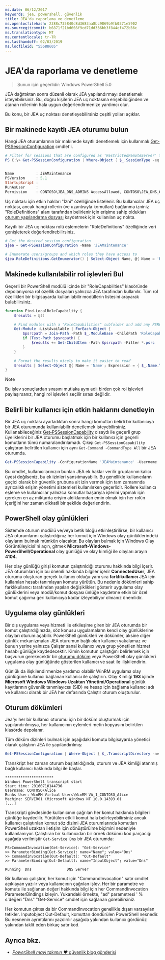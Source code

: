```yaml
---
ms.date: 06/12/2017
keywords: jea, powershell, güvenlik
title: JEA'da raporlama ve denetleme
ms.openlocfilehash: 2388c735840d8d3683aa8bc9869b9fb0371e5902
ms.sourcegitcommit: b6871f21bd666f9cd71dd336bb3f844cf472b56c
ms.translationtype: MT
ms.contentlocale: tr-TR
ms.lasthandoff: 02/03/2019
ms.locfileid: "55688605"
---
```

# <a name="auditing-and-reporting-on-jea"></a>JEA'da raporlama ve denetleme

> Şunun için geçerlidir: Windows PowerShell 5.0

JEA dağıttıktan sonra düzenli olarak JEA yapılandırmayı denetlemek isteyebilirsiniz.
Bu, doğru kişilerin JEA uç noktasına erişebildiğinden ve atanan rollerinin hala uygun değerlendirmenize yardımcı olur.

Bu konu, bir JEA uç noktası denetleyebilirsiniz çeşitli yolları açıklar.

## <a name="find-registered-jea-sessions-on-a-machine"></a>Bir makinede kayıtlı JEA oturumu bulun

Hangi JEA oturumlarının bir makinede kayıtlı denetlemek için kullanmak [Get-PSSessionConfiguration](https://msdn.microsoft.com/powershell/reference/5.1/microsoft.powershell.core/get-pssessionconfiguration) cmdlet'i.

```powershell
# Filter for sessions that are configured as 'RestrictedRemoteServer' to find JEA-like session configurations
PS C:\> Get-PSSessionConfiguration | Where-Object { $_.SessionType -eq 'RestrictedRemoteServer' }


Name          : JEAMaintenance
PSVersion     : 5.1
StartupScript :
RunAsUser     :
Permission    : CONTOSO\JEA_DNS_ADMINS AccessAllowed, CONTOSO\JEA_DNS_OPERATORS AccessAllowed, CONTOSO\JEA_DNS_AUDITORS AccessAllowed
```

Uç noktası için etkin hakları "İzni" özelliğinde listelenir.
Bu kullanıcılar JEA uç noktası, ancak hangi rollerin (ve uzantısıyla komutları) bağlanma izniniz "RoleDefinitions" alanı tarafından belirlenir için erişime sahip oldukları [oturum yapılandırma dosyası](session-configurations.md) kaydetmek için kullanılan uç nokta.

Kayıtlı bir JEA uç noktası rolü eşlemelerin "RoleDefinitions" özelliğinde veri genişleterek değerlendirebilirsiniz.

```powershell
# Get the desired session configuration
$jea = Get-PSSessionConfiguration -Name 'JEAMaintenance'

# Enumerate users/groups and which roles they have access to
$jea.RoleDefinitions.GetEnumerator() | Select-Object Name, @{ Name = 'Role Capabilities'; Expression = { $_.Value.RoleCapabilities } }
```

## <a name="find-available-role-capabilities-on-the-machine"></a>Makinede kullanılabilir rol işlevleri Bul

Geçerli bir PowerShell modülü içinde bir "RoleCapabilities" klasöründe depolanıyorsa rol özellik dosyaları yalnızca JEA tarafından kullanılır.
Tüm rol özellikleri bir bilgisayarda kullanılabilir modüllerin listesini arayarak bulabilirsiniz.

```powershell
function Find-LocalRoleCapability {
    $results = @()

    # Find modules with a "RoleCapabilities" subfolder and add any PSRC files to the result set
    Get-Module -ListAvailable | ForEach-Object {
        $psrcpath = Join-Path -Path $_.ModuleBase -ChildPath 'RoleCapabilities'
        if (Test-Path $psrcpath) {
            $results += Get-ChildItem -Path $psrcpath -Filter *.psrc
        }
    }

    # Format the results nicely to make it easier to read
    $results | Select-Object @{ Name = 'Name'; Expression = { $_.Name.TrimEnd('.psrc') }}, @{ Name = 'Path'; Expression = { $_.FullName }} | Sort-Object Name
}
```

> [!NOTE]
> Bu işlev sonuçlardan sırasını mutlaka aynı adlı birden çok rol işlevleri paylaşırsanız, hangi rol işlevleri seçilir sırası değildir.

## <a name="check-effective-rights-for-a-specific-user"></a>Belirli bir kullanıcı için etkin haklarını denetleyin

Bir JEA uç noktası ayarladıktan sonra hangi komutları belirli bir kullanıcıya bir JEA oturumunda kullanılabilir denetlemek isteyebilirsiniz.
Kullanabileceğiniz [Get-PSSessionCapability](https://msdn.microsoft.com/powershell/reference/5.1/microsoft.powershell.core/Get-PSSessionCapability) olsaydı ile geçerli grup üyeliklerini bir JEA oturumu başlatmak için bir kullanıcı için geçerli komutların tümü numaralandırılamadı.
Çıkışı `Get-PSSessionCapability` çalıştıran belirtilen kullanıcı için aynı `Get-Command -CommandType All` bir JEA oturumda.

```powershell
Get-PSSessionCapability -ConfigurationName 'JEAMaintenance' -Username 'CONTOSO\Alice'
```

Bu cmdlet, kullanıcılarınızın bunları JEA ek haklar verilir gruplarının kalıcı üyesi değilseniz, bu ek izinleri yansıtmayabilir.
Bu genellikle kullanıcıların geçici olarak bir güvenlik grubuna ait izin vermek için tam zamanında ayrıcalıklı erişim yönetimi sistemleri kullanılırken geçerlidir.
Rollere kullanıcı eşleme ve kullanıcılar yalnızca komutlar başarıyla işlerini yapmak için gereken en az miktarda erişim aldıklarından emin olmak için her rolün içeriğini her zaman dikkatli bir şekilde değerlendirin.

## <a name="powershell-event-logs"></a>PowerShell olay günlükleri

Sistemde oturum modülü ve/veya betik bloğu etkinleştirilirse, bir kullanıcı JEA oturumlarını çalıştırdığınız her komut için Windows olay günlüklerindeki olaylarını bulmak mümkün olacaktır.
Bu olayları bulmak için Windows Olay Görüntüleyicisi'ni açın, gitmek **Microsoft-Windows-PowerShell/Operational** olay günlüğü ve olay kimliği ile olayları arayın **4104**.

Her olay günlüğü girişi komutun çalıştırıldığı oturumu hakkında bilgi içerir.
JEA oturumları için bu önemli hakkında bilgiler içerir **ConnectedUser**, JEA oturumu oluşturan gerçek kullanıcı olduğu yanı sıra **farklıkullanıcı** JEA için kullanılan hesabı tanımlayan komutu yürütün.
Bu nedenle dökümleri sahip farklıkullanıcı tarafından yapılan değişiklikleri gösterir uygulama olay günlüklerini veya modül/komut dosyası ünlüğe kaydetme etkin bir özel komut çağırma geri kullanıcıya kadar izleyebiliyor olmanız önemlidir.

## <a name="application-event-logs"></a>Uygulama olay günlükleri

Bir dış uygulama veya hizmeti ile etkileşime giren bir JEA oturumda bir komut çalıştırdığınızda, söz konusu uygulamaların kendi olay günlüklerine olayları oturum açabilir.
PowerShell günlükleri ve dökümler, aksine diğer günlük mekanizmaları JEA oturumun bağlı olan kullanıcı yakalamaz ve bunun yerine yalnızca Çalıştır sanal kullanıcı veya grup yönetilen hizmet hesabı günlüğe kaydedecektir.
Kimin komutun çalıştığını belirlemek için başvurun gerekecektir bir [oturumu döküm](#session-transcripts) veya PowerShell olay günlükleri uygulama olay günlüğünde gösterilen kullanıcı ve saat ile ilişkilendirin.

Günlük da ilişkilendirmenize yardımcı olabilir WinRM uygulama olay günlüğüne kullanıcı bağlanan kullanıcı ile çalıştırın.
Olay Kimliği **193** içinde **Microsoft Windows Windows Uzaktan Yönetimi/Operational** günlük kayıtlarının güvenlik tanımlayıcısı (SID) ve hesap için bağlama kullanıcı adı ve kullanıcı olarak bir JEA her defasında Çalıştır oturum oluşturulur.

## <a name="session-transcripts"></a>Oturum dökümleri

Jea'yı her bir kullanıcı oturumu için bir döküm oluşturmak için yapılandırılmışsa, her kullanıcının eylemleri metin kopyasını belirtilen klasörde depolanır.

Tüm döküm dizinleri bulmak için aşağıdaki komutu bilgisayarda yönetici olarak çalıştırın JEA ile yapılandırılmış:

```powershell
Get-PSSessionConfiguration | Where-Object { $_.TranscriptDirectory -ne $null } | Format-Table Name, TranscriptDirectory
```

Transkript her zaman oturum başlatıldığında, oturum ve JEA kimliği atanmış bağlı kullanıcı hakkında bilgi ile başlar.

```
**********************
Windows PowerShell transcript start
Start time: 20160710144736
Username: CONTOSO\Alice
RunAs User: WinRM Virtual Users\WinRM VA_1_CONTOSO_Alice
Machine: SERVER01 (Microsoft Windows NT 10.0.14393.0)
[...]
```

Transkripti gövdesinde kullanıcının çağrılan her komut hakkında bilgileri günlüğe kaydedilir.
Yürütülen etkili komut hala belirleyebilirsiniz ancak kullanıcı çalıştırılan komut söz dizimi JEA oturumlarında komutları PowerShell uzaktan iletişim için dönüştürülme biçimini nedeniyle kullanılamıyor.
Çalıştıran bir kullanıcıdan bir örnek dökümü kod parçacığı aşağıda verilmiştir `Get-Service Dns` bir JEA oturumda:

```
PS>CommandInvocation(Get-Service): "Get-Service"
>> ParameterBinding(Get-Service): name="Name"; value="Dns"
>> CommandInvocation(Out-Default): "Out-Default"
>> ParameterBinding(Out-Default): name="InputObject"; value="Dns"

Running  Dns                DNS Server
```

Bir kullanıcı çalıştırır, her komut için "CommandInvocation" satır cmdlet açıklayan yazılır veya kullanıcının çağrılan işlev.
Her bir parametre ve komutu ile sağlanan değeri hakkında bilgi için her CommandInvocation ParameterBindings izleyin.
Yukarıdaki örnekte, "ad" parametresi ' % s'değeri "Dns" "Get-Service" cmdlet için sağlanan görebilirsiniz.

Her komutun çıktısı da bir CommandInvocation genellikle dışarı varsayılan tetikler.
Inputobject Out-Default, komuttan döndürülen PowerShell nesnedir.
Bu nesnenin ayrıntılarını yazdırılır aşağıda yakından kullanıcı gördünüz yakından taklit eden birkaç satır kod.

## <a name="see-also"></a>Ayrıca bkz.

- [*PowerShell mavi takımın ♥* güvenlik blog gönderisi](https://blogs.msdn.microsoft.com/powershell/2015/06/09/powershell-the-blue-team/)
